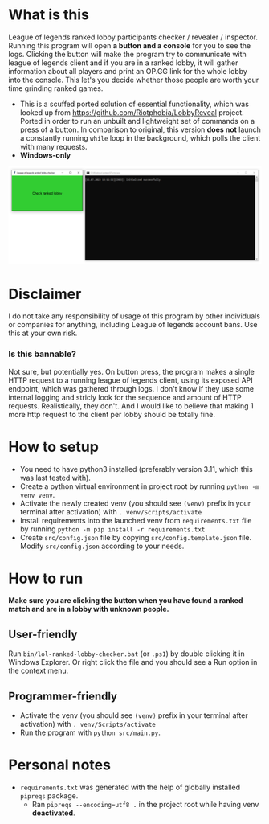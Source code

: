 # What is this

League of legends ranked lobby participants checker / revealer / inspector. Running this program will open **a button and a console** for you to see the logs. Clicking the button will make the program try to communicate with league of legends client and if you are in a ranked lobby, it will gather information about all players and print an OP.GG link for the whole lobby into the console. This let's you decide whether those people are worth your time grinding ranked games.

- This is a scuffed ported solution of essential functionality, which was looked up from https://github.com/Riotphobia/LobbyReveal project. Ported in order to run an unbuilt and lightweight set of commands on a press of a button. In comparison to original, this version **does not** launch a constantly running `while` loop in the background, which polls the client with many requests.
- **Windows-only**

![](./res/preview.png)

# Disclaimer

I do not take any responsibility of usage of this program by other individuals or companies for anything, including League of legends account bans. Use this at your own risk.

### Is this bannable?

Not sure, but potentially yes. On button press, the program makes a single HTTP request to a running league of legends client, using its exposed API endpoint, which was gathered through logs. I don't know if they use some internal logging and stricly look for the sequence and amount of HTTP requests. Realistically, they don't. And I would like to believe that making 1 more http request to the client per lobby should be totally fine.

# How to setup

- You need to have python3 installed (preferably version 3.11, which this was last tested with).
- Create a python virtual environment in project root by running `python -m venv venv`.
- Activate the newly created venv (you should see `(venv)` prefix in your terminal after activation) with `. venv/Scripts/activate`
- Install requirements into the launched venv from `requirements.txt` file by running `python -m pip install -r requirements.txt`
- Create `src/config.json` file by copying `src/config.template.json` file. Modify `src/config.json` according to your needs.

# How to run

**Make sure you are clicking the button when you have found a ranked match and are in a lobby with unknown people.**
## User-friendly

Run `bin/lol-ranked-lobby-checker.bat` (or `.ps1`) by double clicking it in Windows Explorer. Or right click the file and you should see a Run option in the context menu.

## Programmer-friendly

- Activate the venv (you should see `(venv)` prefix in your terminal after activation) with `. venv/Scripts/activate`
- Run the program with `python src/main.py`.

# Personal notes

- `requirements.txt` was generated with the help of globally installed `pipreqs` package.
  - Ran `pipreqs --encoding=utf8 .` in the project root while having venv **deactivated**.
